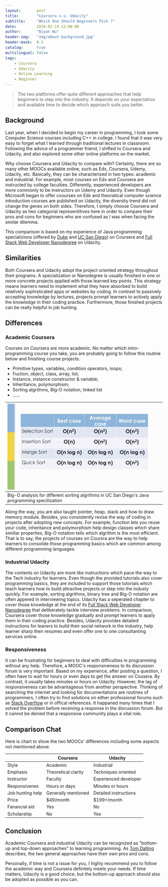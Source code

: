 ```yaml
---
layout:       post
title:        "Coursera v.s. Udacity"
subtitle:     "Which One Should Beginners Pick ?"
date:         2018-02-19 12:00:00
author:       "Biyun Wu"
header-img:   "img/about-background.jpg"
header-mask:  0.3
catalog:      true
multilingual: false
tags:
    - Coursera
    - Udacity
    - Online Learning
    - Beginner
---
```


> The two platforms offer quite different approaches that help beginners to step into the industry. It depends on your expectation and available time to decide which approach suits you better.

## Background

Last year, when I decided to begin my career in programming, I took some Computer Science courses including C++ in college. I found that it was very easy to forget what I learned through traditional lectures in classroom. Following the advice of a programmer friend, I shifted to Coursera and Udacity, and also explored some other online platforms on the market.

Why choose Coursera and Udacity to compare with? Certainly, there are so many other MOOCs available online, such as Edx, Coursera, Udemy, Udacity, etc. Basically, they can be characterized in two types: academic and industrial. For example, most courses on Edx and Coursera are instructed by college faculties. Differently, experienced developers are more commonly to be instructors on Udemy and Udacity. Even though Microsoft began to offer coourses on Edx and theoratical computer science introduction courses are published on Udacity, the diversity trend did not change the genes on both sides. Therefore, I simply choose Coursera and Udacity as two categorial representitives here in order to compare their pros and cons for beginners who are confused as I was when facing the similar dilemma.

This comparison is based on my experience of Java programming specializions (offered by <a href="https://www.coursera.org/specializations/java-programming" target="_blank">Duke</a> and <a href="https://www.coursera.org/specializations/java-object-oriented" target="_blank">UC San Diego</a>) on Coursera and <a href="https://www.udacity.com/course/full-stack-web-developer-nanodegree--nd004" target="_blank">Full Stack Web Developer Nanodegree</a> on Udacity.

## Similarities

Both Coursera and Udacity adopt the project oriented strategy throughout their programs. A specialization or Nanodegree is usually finished in one or more concrete projects applied with those learned key points. This strategy means learners need to implement what they have absorbed to build relatively sophisticated apps or websites by coding. In contrast to passively accepting knowledge by lectures, projects prompt learners to actively apply the knowledge in their coding practice. Furthermore, those finished projects can be really helpful in job hunting.

## Differences

### Academic Coursera

Courses on Coursera are more academic. No matter which intro-programming course you take, you are probably going to follow this routine below and finishing course projects.

- Primitive types, variables, condition operators, loops;
- Fuction, object, class, array, list;
- Instance, instance constructor & variable;
- Inheritance, polymorphism;
- Sorting algrithms, Big-O notation, linked list
- ......

|![Big-O analysis for different sorting algrithms in UC San Diego's Java programming specilization](img/coursera-vs-udacity/coursera.jpg)|
|------------|
|Big-O analysis for different sorting algrithms in UC San Diego's Java programming specilization|

Along the way, you are also taught pointer, heap, stack and how to draw memory module. Besides, you consistently revise the way of coding in projects after adopting new concepts. For example, function lets you reuse your code, inheritance and polymorphism help design classes which share similiar properties, Big-O notation tells which algrithm is the most efficient. That is to say, the projects of courses on Coursra are the way to help learners to consolide those programming basics which are common among different programming languages.

### Industrial Udacity

The contents on Udacity are more like instructions which pace the way to the Tech industry for learners. Even though the provided tutorials also
cover programming basics, they are included to support those tutorials which teach learners how to build attractive projects or step into the industy quickly. For example, sorting algrithms, binary tree and Big-O notation are often appered in interviewing topics. Udacity has a seperated chapter to cover those knowledge at the end of its <a href="https://www.udacity.com/course/full-stack-web-developer-nanodegree--nd004" target="_blank">Full Stack Web Developer Nanodegree</a> that deliberately tackle interview problems. In comparison, Coursera cover those knowledge gradually and prompt learners to apply them in their coding practice. Besides, Udacity provides detailed instructions for leaners to build their social network in the industry, help learner sharp their resumes and even offer one to one consultanting services online.

### Responsiveness

It can be frustrating for beginners to deal with difficulties in programming without any help. Therefore, a MOOC's responsiveness to its discussion forum is very important. Based on my experience, after posting a question, I often have to wait for hours or even days to get the answer on Cousera. By contrast, it usually takes minutes or hours on Udacity. However, the lag of responsiveness can be advantageous from another perspective. Thinking of searching the internet and looking for documentations are routines of programmers, I often try to find solutions on either professional forums such as <a href="https://stackoverflow.com" target="_blank">Stack Overflow</a> or in offical references. It happaned many times that I solved the problem before receiving a response in the discussion forum. But it cannot be denied that a responsive community plays a vital role.

## Comparison Chat

Here is chart to show the two MOOCs' differences including some aspects not mentioned above.

|                       |Coursera            |Udacity              |
|-----------------------|--------------------|---------------------|
|Style                  |Academic            |Industrial           |
|Emphasis               |Theoretical clarity |Techniques oriented  |
|Instructor             |Faculty             |Experienced developer|
|Responsivenes          |Hours or days       |Minutes or hours     |
|Job hunting help       |Generally mentioned |Detailed instructions|
|Price                  |$49/month           |$199+/month          |
|Fanancial aid          |Yes                 |No                   |
|Scholarship            |No                  |Yes                  |

## Conclusion

Academic Coursera and industrial Udacity can be recognized as "bottom-up and top-down approaches" to learning programming. As <a href="http://www.programmingforbeginnersbook.com/blog/top-down-bottom-up-approaches-to-learning-programming/?utm_source=wanqu.co&utm_campaign=Wanqu+Daily&utm_medium=website" target="_blank">Tom Dalling</a> describes, the two general approaches have their own pros and cons.

Personally, if time is not a issue for you, I highly recommend you to follow the academic way and Coursera definitely meets your needs. If time matters, Udacity is a good choice, but the bottom-up approach should also be adopted as possible as you can.
